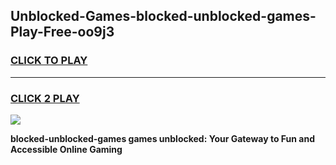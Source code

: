 
## Unblocked-Games-blocked-unblocked-games-Play-Free-oo9j3
<h3>
<a href="https://premium76.site?title=blocked-unblocked-games&ref=09A">CLICK TO PLAY</a></h3>
<hr>

<h3>
<a href="https://premium76.site?title=blocked-unblocked-games&ref=09A">CLICK 2 PLAY</a>
  
</h3>

<a href="https://premium76.site?title=blocked-unblocked-games&ref=09A"><img src="https://clearcache.store/games.png"></a>


**blocked-unblocked-games games unblocked: Your Gateway to Fun and Accessible Online Gaming**
